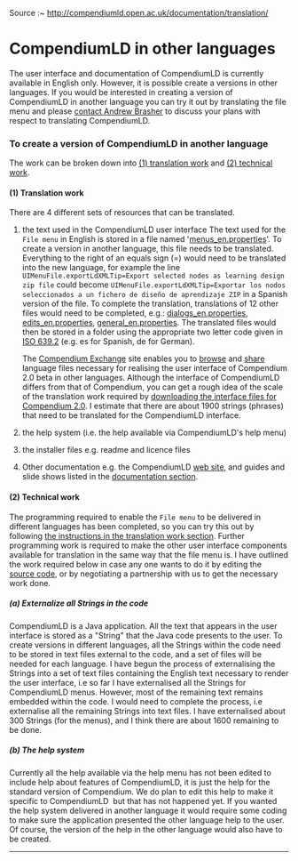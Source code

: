 
Source :~ <http://compendiumld.open.ac.uk/documentation/translation/>

# CompendiumLD in other languages

The user interface and documentation of CompendiumLD is currently available in English only. However, it is possible create a versions in other languages. If you would be interested in creating a version of CompendiumLD in another language you can try it out by translating the file menu and please [contact Andrew Brasher](mailto:a.j.brasher@open.ac.uk) to discuss your plans with respect to translating CompendiumLD.

### To create a version of CompendiumLD in another language

The work can be broken down into [(1) translation work](#translationWork) and [(2) technical work](#technicalWork).

#### <a name="translationWork" ></a>(1) Translation work

There are 4 different sets of resources that can be translated.

1.  <a name="translationWorkUI" ></a>the text used in the CompendiumLD user interface
    The text used for the `File menu` in English is stored in a file named '[menus_en.properties](Languages/en/menus_en.properties.txt)'. To create a version in another language, this file needs to be translated. Everything to the right of an equals sign (=) would need to be translated into the new language, for example the line
    `UIMenuFile.exportLdXMLTip=Export selected nodes as learning design zip file`
    could become
    `UIMenuFile.exportLdXMLTip=Exportar los nodos seleccionados a un fichero de diseño de aprendizaje ZIP`
    in a Spanish version of the file.
    To complete the translation, translations of 12 other files would need to be completed, e.g.: [dialogs_en.properties](Languages/en/dialogs_en.properties.txt), [edits_en.properties](Languages/en/edits_en.properties.txt), [general_en.properties](Languages/en/general_en.properties.txt).
    The translated files would then be stored in a folder using the appropriate two letter code given in [ISO 639.2][] (e.g. es for Spanish, de for German).

    The [Compendium Exchange](http://compendium.open.ac.uk/moodle/) site enables you to [browse](http://compendium.open.ac.uk/moodle/blocks/compendium_languages/browsemaps.php?context=44&id=4) and [share](http://compendium.open.ac.uk/moodle/blocks/compendium_languages/sharemaps.php?context=44&id=4) language files necessary for realising the user interface of Compendium 2.0 beta in other languages. Although the interface of CompendiumLD differs from that of Compendium, you can get a rough idea of the scale of the translation work required by [downloading the interface files for Compendium 2.0](http://compendium.open.ac.uk/moodle/blocks/compendium_languages/browsemaps.php?context=44&id=4). I estimate that there are about 1900 strings (phrases) that need to be translated for the CompendiumLD interface.

2.  the help system (i.e. the help available via CompendiumLD's help menu)
3.  the installer files e.g. readme and licence files
4.  Other documentation e.g. the CompendiumLD [web site](http://compendiumld.open.ac.uk/), and guides and slide shows listed in the [documentation section](http://compendiumld.open.ac.uk/documentation.html).

#### <a name="technicalWork" ></a>(2) Technical work

The programming required to enable the `File menu` to be delivered in different languages has been completed, so you can try this out by following [the instructions in the translation work section](#translationWorkUI). Further programming work is required to make the other user interface components available for translation in the same way that the file menu is. I have outlined the work required below in case any one wants to do it by editing the [source code](../../about.html#sourceCode), or by negotiating a partnership with us to get the necessary work done.

##### (a) Externalize all Strings in the code

CompendiumLD is a Java application. All the text that appears in the user interface is stored as a "String" that the Java code presents to the user. To create versions in different languages, all the Strings within the code need to be stored in text files external to the code, and a set of files will be needed for each language. I have begun the process of externalising the Strings into a set of text files containing the English text necessary to render the user interface, i.e so far I have externalised all the Strings for CompendiumLD menus. However, most of the remaining text remains embedded within the code. I would need to complete the process, i.e externalise all the remaining Strings into text files. I have externalised about 300 Strings (for the menus), and I think there are about 1600 remaining to be done.

##### (b) The help system

Currently all the help available via the help menu has not been edited to include help about features of CompendiumLD, it is just the help for the standard version of Compendium. We do plan to edit this help to make it specific to CompendiumLD  but that has not happened yet. If you wanted the help system delivered in another language it would require some coding to make sure the application presented the other language help to the user. Of course, the version of the help in the other language would also have to be created.

[archive]: https://web.archive.org/web/20170521175325/http://compendiumld.open.ac.uk/documentation/translation/
[ISO 639.2]: https://www.loc.gov/standards/iso639-2/php/English_list.php
  "ISO 639.2: Codes for the Representation of Names of Languages"

---
